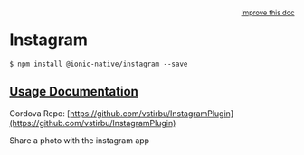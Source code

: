 
<a style="float:right;font-size:12px;" href="http://github.com/driftyco/ionic-native/edit/master/src/@ionic-native/plugins/instagram/index.ts#L0">
  Improve this doc
</a>

# Instagram
<!-- end header block -->

```
$ npm install @ionic-native/instagram --save
```

## [Usage Documentation](https://ionicframework.com/docs/v2/native/instagram/)

Cordova Repo: [https://github.com/vstirbu/InstagramPlugin](https://github.com/vstirbu/InstagramPlugin)

<!-- description -->
Share a photo with the instagram app
<!-- end for prop in method.decorators[0].argumentInfo -->
<!-- end content block -->
<!-- end body block -->
